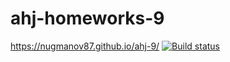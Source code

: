 # ahj-homeworks-9
https://nugmanov87.github.io/ahj-9/
[![Build status](https://ci.appveyor.com/api/projects/status/uxrrp5k7afxbwd05?svg=true)](https://ci.appveyor.com/project/nugmanov87/ahj-9)
